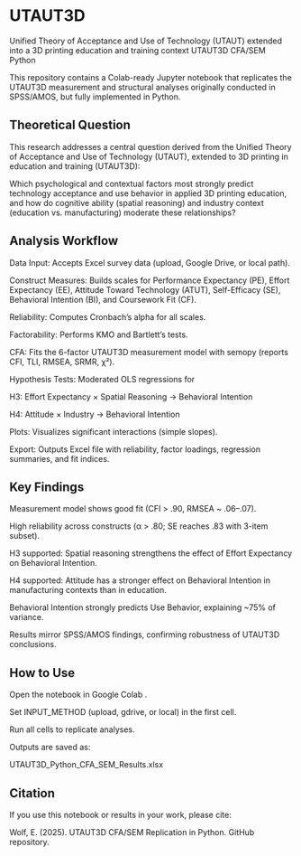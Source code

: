 # UTAUT3D
Unified Theory of Acceptance and Use of Technology (UTAUT) extended into a 3D printing education and training context
UTAUT3D CFA/SEM Python

This repository contains a Colab-ready Jupyter notebook that replicates the UTAUT3D measurement and structural analyses originally conducted in SPSS/AMOS, but fully implemented in Python.

## Theoretical Question

This research addresses a central question derived from the Unified Theory of Acceptance and Use of Technology (UTAUT), extended to 3D printing in education and training (UTAUT3D):

Which psychological and contextual factors most strongly predict technology acceptance and use behavior in applied 3D printing education, and how do cognitive ability (spatial reasoning) and industry context (education vs. manufacturing) moderate these relationships?

## Analysis Workflow

Data Input: Accepts Excel survey data (upload, Google Drive, or local path).

Construct Measures: Builds scales for Performance Expectancy (PE), Effort Expectancy (EE), Attitude Toward Technology (ATUT), Self-Efficacy (SE), Behavioral Intention (BI), and Coursework Fit (CF).

Reliability: Computes Cronbach’s alpha for all scales.

Factorability: Performs KMO and Bartlett’s tests.

CFA: Fits the 6-factor UTAUT3D measurement model with semopy (reports CFI, TLI, RMSEA, SRMR, χ²).

Hypothesis Tests: Moderated OLS regressions for

H3: Effort Expectancy × Spatial Reasoning → Behavioral Intention

H4: Attitude × Industry → Behavioral Intention

Plots: Visualizes significant interactions (simple slopes).

Export: Outputs Excel file with reliability, factor loadings, regression summaries, and fit indices.

## Key Findings

Measurement model shows good fit (CFI > .90, RMSEA ~ .06–.07).

High reliability across constructs (α > .80; SE reaches .83 with 3-item subset).

H3 supported: Spatial reasoning strengthens the effect of Effort Expectancy on Behavioral Intention.

H4 supported: Attitude has a stronger effect on Behavioral Intention in manufacturing contexts than in education.

Behavioral Intention strongly predicts Use Behavior, explaining ~75% of variance.

Results mirror SPSS/AMOS findings, confirming robustness of UTAUT3D conclusions.

## How to Use

Open the notebook in Google Colab
.

Set INPUT_METHOD (upload, gdrive, or local) in the first cell.

Run all cells to replicate analyses.

Outputs are saved as:

UTAUT3D_Python_CFA_SEM_Results.xlsx

## Citation

If you use this notebook or results in your work, please cite:

Wolf, E. (2025). UTAUT3D CFA/SEM Replication in Python. GitHub repository.
